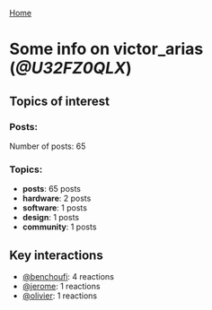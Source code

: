 [Home](https://kelu124.github.io/echommunity/)

# Some info on __victor_arias__ (_@U32FZ0QLX_)


## Topics of interest

### Posts: 

Number of posts: 65

### Topics:

* __posts__: 65 posts
* __hardware__: 2 posts
* __software__: 1 posts
* __design__: 1 posts
* __community__: 1 posts

## Key interactions 

* [@benchoufi](./U0B47KC3S.md): 4 reactions
* [@jerome](./U07UEJC2H.md): 1 reactions
* [@olivier](./U04DFTZ7D.md): 1 reactions
